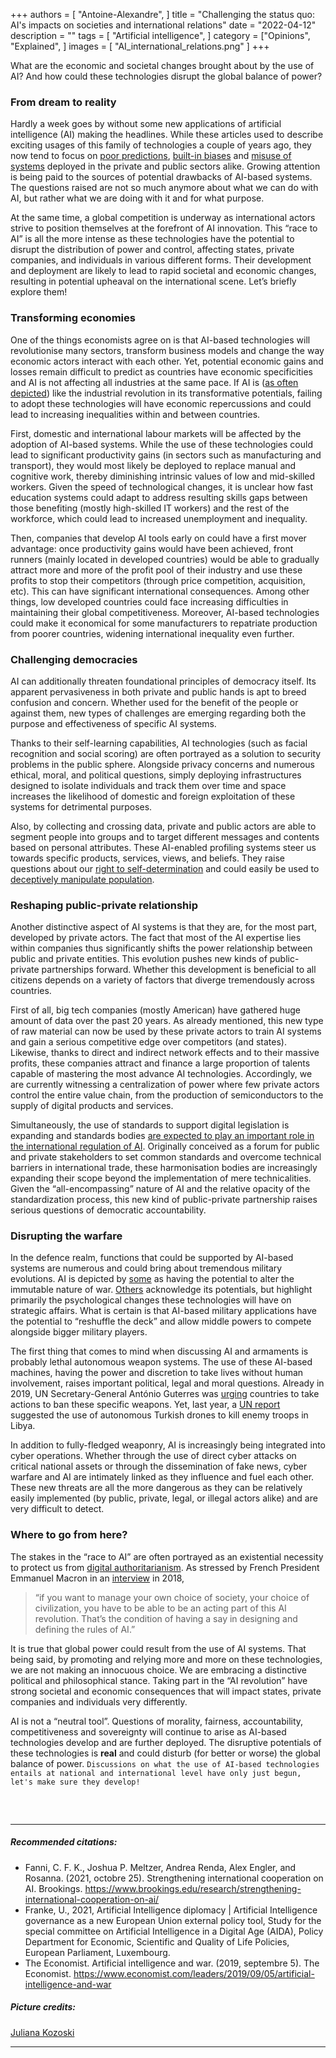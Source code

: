 +++
authors = [
    "Antoine-Alexandre", 
]
title = "Challenging the status quo: AI's impacts on societies and international relations"
date = "2022-04-12"
description = ""
tags = [ "Artificial intelligence",
]
category = ["Opinions", "Explained", ]
images = [
    "AI_international_relations.png"
]
+++

What are the economic and societal changes brought about by the use of AI? And how could these technologies disrupt the global balance of power? 

### From dream to reality
Hardly a week goes by without some new applications of artificial intelligence (AI) making the headlines. While these articles used to describe exciting usages of this family of technologies a couple of years ago, they now tend to focus on [poor predictions](https://hbr.org/2022/03/why-ai-failed-to-live-up-to-its-potential-during-the-pandemic), [built-in biases](https://hbr.org/2022/03/overcoming-the-c-suites-distrust-of-ai) and [misuse of systems](https://www.vox.com/future-perfect/2022/3/30/23001712/ai-research-virus-scientific-information-dangerous) deployed in the private and public sectors alike. Growing attention is being paid to the sources of potential drawbacks of AI-based systems. The questions raised are not so much anymore about what we can do with AI, but rather what we are doing with it and for what purpose. 

At the same time, a global competition is underway as international actors strive to position themselves at the forefront of AI innovation. This “race to AI” is all the more intense as these technologies have the potential to disrupt the distribution of power and control, affecting states, private companies, and individuals in various different forms. Their development and deployment are likely to lead to rapid societal and economic changes, resulting in potential upheaval on the international scene. Let’s briefly explore them!

### Transforming economies 
One of the things economists agree on is that AI-based technologies will revolutionise many sectors, transform business models and change the way economic actors interact with each other. Yet, potential economic gains and losses remain difficult to predict as countries have economic specificities and AI is not affecting all industries at the same pace. If AI is ([as often depicted](https://www.forbes.com/sites/ibm/2020/03/04/how-ai-is-driving-the-new-industrial-revolution/)) like the industrial revolution in its transformative potentials, failing to adopt these technologies will have economic repercussions and could lead to increasing inequalities within and between countries. 

First, domestic and international labour markets will be affected by the adoption of AI-based systems. While the use of these technologies could lead to significant productivity gains (in sectors such as manufacturing and transport), they would most likely be deployed to replace manual and cognitive work, thereby diminishing intrinsic values of low and mid-skilled workers. Given the speed of technological changes, it is unclear how fast education systems could adapt to address resulting skills gaps between those benefiting (mostly high-skilled IT workers) and the rest of the workforce, which could lead to increased unemployment and inequality. 

Then, companies that develop AI tools early on could have a first mover advantage: once productivity gains would have been achieved, front runners (mainly located in developed countries) would be able to gradually attract more and more of the profit pool of their industry and use these profits to stop their competitors (through price competition, acquisition, etc). This can have significant international consequences. Among other things, low developed countries could face increasing difficulties in maintaining their global competitiveness. Moreover, AI-based technologies could make it economical for some manufacturers to repatriate production from poorer countries, widening international inequality even further.

### Challenging democracies 
AI can additionally threaten foundational principles of democracy itself. Its apparent pervasiveness in both private and public hands is apt to breed confusion and concern. Whether used for the benefit of the people or against them, new types of challenges are emerging regarding both the purpose and effectiveness of specific AI systems. 

Thanks to their self-learning capabilities, AI technologies (such as facial recognition and social scoring) are often portrayed as a solution to security problems in the public sphere. Alongside privacy concerns and numerous ethical, moral, and political questions, simply deploying infrastructures designed to isolate individuals and track them over time and space increases the likelihood of domestic and foreign exploitation of these systems for detrimental purposes.

Also, by collecting and crossing data, private and public actors are able to segment people into groups and to target different messages and contents based on personal attributes. These AI-enabled profiling systems steer us towards specific products, services, views, and beliefs. They raise questions about our [right to self-determination](https://www.wired.com/story/algorithmic-prophecies-undermine-free-will/) and could easily be used to [deceptively manipulate population](https://policyreview.info/articles/analysis/voter-preferences-voter-manipulation-voter-analytics-policy-options-less).

### Reshaping public-private relationship 
Another distinctive aspect of AI systems is that they are, for the most part, developed by private actors. The fact that most of the AI expertise lies within companies thus significantly shifts the power relationship between public and private entities. This evolution pushes new kinds of public-private partnerships forward. Whether this development is beneficial to all citizens depends on a variety of factors that diverge tremendously across countries.

First of all, big tech companies (mostly American) have gathered huge amount of data over the past 20 years. As already mentioned, this new type of raw material can now be used by these private actors to train AI systems and gain a serious competitive edge over competitors (and states). Likewise, thanks to direct and indirect network effects and to their massive profits, these companies attract and finance a large proportion of talents capable of mastering the most advance AI technologies. Accordingly, we are currently witnessing a centralization of power where few private actors control the entire value chain, from the production of semiconductors to the supply of digital products and services.

Simultaneously, the use of standards to support digital legislation is expanding and standards bodies [are expected to play an important role in the international regulation of AI](https://papers.ssrn.com/sol3/papers.cfm?abstract_id=3501410). Originally conceived as a forum for public and private stakeholders to set common standards and overcome technical barriers in international trade, these harmonisation bodies are increasingly expanding their scope beyond the implementation of mere technicalities. Given the “all-encompassing” nature of AI and the relative opacity of the standardization process, this new kind of public-private partnership raises serious questions of democratic accountability. 

### Disrupting the warfare
In the defence realm, functions that could be supported by AI-based systems are numerous and could bring about tremendous military evolutions. AI is depicted by [some](https://www.economist.com/special-report/2018/01/25/getting-to-grips-with-military-robotics) as having the potential to alter the immutable nature of war. [Others](https://www.tandfonline.com/doi/full/10.1080/00396338.2018.1518374) acknowledge its potentials, but highlight primarily the psychological changes these technologies will have on strategic affairs. What is certain is that AI-based military applications have the potential to “reshuffle the deck” and allow middle powers to compete alongside bigger military players. 

The first thing that comes to mind when discussing AI and armaments is probably lethal autonomous weapon systems. The use of these AI-based machines, having the power and discretion to take lives without human involvement, raises important political, legal and moral questions. Already in 2019, UN Secretary-General António Guterres was [urging](https://news.un.org/en/story/2019/03/1035381) countries to take actions to ban these specific weapons. Yet, last year, a [UN report](https://undocs.org/Home/Mobile?FinalSymbol=S%2F2021%2F229&Language=E&DeviceType=Desktop&LangRequested=False) suggested the use of autonomous Turkish drones to kill enemy troops in Libya.

In addition to fully-fledged weaponry, AI is increasingly being integrated into cyber operations. Whether through the use of direct cyber attacks on critical national assets or through the dissemination of fake news, cyber warfare and AI are intimately linked as they influence and fuel each other. These new threats are all the more dangerous as they can be relatively easily implemented (by public, private, legal, or illegal actors alike) and are very difficult to detect. 

### Where to go from here? 
The stakes in the “race to AI” are often portrayed as an existential necessity to protect us from [digital authoritarianism](https://freedomhouse.org/report/freedom-net/2018/rise-digital-authoritarianism). As stressed by French President Emmanuel Macron in an [interview](https://www.wired.com/story/emmanuel-macron-talks-to-wired-about-frances-ai-strategy/) in 2018, 
> “if you want to manage your own choice of society, your choice of civilization, you have to be able to be an acting part of this AI revolution. That’s the condition of having a say in designing and defining the rules of AI.” 

It is true that global power could result from the use of AI systems. That being said, by promoting and relying more and more on these technologies, we are not making an innocuous choice. We are embracing a distinctive political and philosophical stance. Taking part in the “AI revolution” have strong societal and economic consequences that will impact states, private companies and individuals very differently. 

AI is not a “neutral tool”. Questions of morality, fairness, accountability, competitiveness and sovereignty will continue to arise as AI-based technologies develop and are further deployed. The disruptive potentials of these technologies is **real** and could disturb (for better or worse) the global balance of power. `Discussions on what the use of AI-based technologies entails at national and international level have only just begun, let's make sure they develop!`

##### &nbsp; 
***
##### Recommended citations:
- Fanni, C. F. K., Joshua P. Meltzer, Andrea Renda, Alex Engler, and Rosanna. (2021, octobre 25). Strengthening international cooperation on AI. Brookings. https://www.brookings.edu/research/strengthening-international-cooperation-on-ai/
- Franke, U., 2021, Artificial Intelligence diplomacy | Artificial Intelligence governance as a new European Union external policy tool, Study for the special committee on Artificial Intelligence in a Digital Age (AIDA), Policy Department for Economic, Scientific and Quality of Life Policies, European Parliament, Luxembourg.
- The Economist. Artificial intelligence and war. (2019, septembre 5). The Economist. https://www.economist.com/leaders/2019/09/05/artificial-intelligence-and-war

##### Picture credits:
[Juliana Kozoski](https://unsplash.com/photos/IoQioGLrz3Y)
***
##### &nbsp; 
